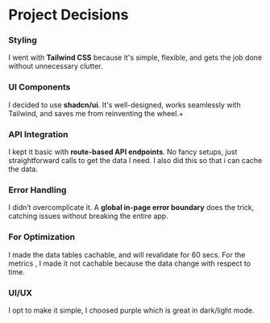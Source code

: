 # Project Decisions

### Styling

I went with **Tailwind CSS** because it's simple, flexible, and gets the job done without unnecessary clutter.

### UI Components

I decided to use **shadcn/ui**. It's well-designed, works seamlessly with Tailwind, and saves me from reinventing the wheel.+

### API Integration

I kept it basic with **route-based API endpoints**. No fancy setups, just straightforward calls to get the data I need. I also did this so that i can cache the data.

### Error Handling

I didn’t overcomplicate it. A **global in-page error boundary** does the trick, catching issues without breaking the entire app.

### For Optimization

I made the data tables cachable, and will revalidate for 60 secs. For the metrics , I made it not cachable because the data change with respect to time.

### UI/UX

I opt to make it simple, I choosed purple which is great in dark/light mode.
